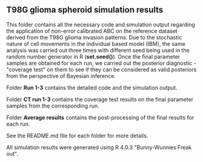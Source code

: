 ## T98G glioma spheroid simulation results ## 
This folder contains all the necessary code and simulation output regarding the application of non-error calibrated ABC on the reference dataset derived from the T98G glioma 
invasion patterns. Due to the stochastic nature of cell movements in the individual based model (IBM), the same analysis was carried out three times with different seed being used in the random number generator in R (**set.seed()**). Once the final parameter samples are obtained for each run, we carried out the posterior diagnostic - "coverage test" on them to see if they can be considered as valid posteriors from the perspective of Bayesian inference.  

Folder **Run 1-3** contains the detailed code and the simulation output. 

Folder **CT run 1-3** contains the coverage test results on the final parameter samples from the corresponding run. 

Folder **Average results** contains the post-processing of the final results for each run. 

See the README.md file for each folder for more details. 

All simulation results were generated using R 4.0.3 "Bunny-Wunnies Freak out".  
